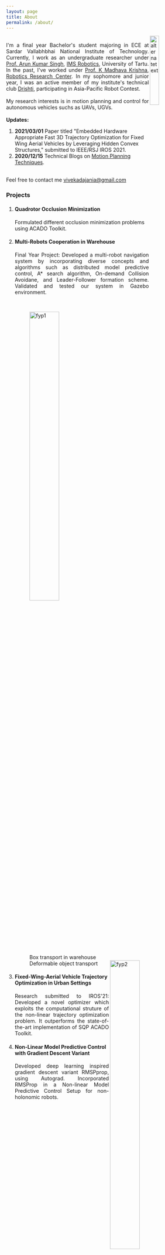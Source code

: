 ```yaml
---
layout: page
title: About
permalink: /about/
---
```

<img src="{{ site.url }}/assets/images/me.png" alt="alternatetext"  align="right" style="width:22%;height:22%;">     
<p align="justify">
  <br>
I'm a final year Bachelor's student majoring in ECE at Sardar Vallabhbhai National Institute of Technology. Currently, I work as an undergraduate researcher under <a href="https://scholar.google.co.in/citations?user=0zgDoIEAAAAJ&hl=en">Prof. Arun Kumar Singh</a>, <a href="https://ims.ut.ee/Roboticsa">IMS Robotics</a>, University of Tartu. In the past, I've worked under <a href="https://faculty.iiit.ac.in/~mkrishna/">Prof. K Madhava Krishna</a>, <a href="https://robotics.iiit.ac.in/">Robotics Research Center</a>. In my sophomore and junior year, I was an active member of my institute's technical club <a href="https://drishti-svnit.github.io/drishti/">Drishti</a>, participating in Asia-Pacific Robot Contest. <br>  
<br>  
My research interests is in motion planning and control for autonomous vehicles suchs as UAVs, UGVs.<br>
<br>
  <strong>Updates:</strong><br>  
<ol>
  <li><strong>2021/03/01</strong> Paper titled "Embedded Hardware Appropriate Fast 3D Trajectory Optimization for Fixed Wing Aerial Vehicles by Leveraging Hidden Convex Structures," submitted to IEEE/RSJ IROS 2021.</li>
  <li><strong>2020/12/15</strong> Technical Blogs on <a href="https://dv367.github.io/thinkspace">Motion Planning Techniques</a>.</li>
</ol>
<br>
Feel free to contact me <a href="mailto:vivekadajania@gmail.com">vivekadajania@gmail.com</a>
</p>	

### Projects   
<ol>
  <li><h4>Quadrotor Occlusion Minimization</h4></li>
  Formulated different occlusion minimization problems using ACADO Toolkit.<br> 
  <li><h4>Multi-Robots Cooperation in Warehouse</h4></li>
  <p align="justify">
  Final Year Project: Developed a multi-robot navigation system by incorporating diverse concepts and algorithms such as distributed model predictive control, A* search algorithm, On-demand Collision Avoidane, and Leader-Follower formation scheme. Validated and tested our system in Gazebo environment.</p><br>
 <figure>
 <img src="{{ site.url }}/assets/gifs/fyp_1.gif" alt="fyp1" style="width:45%;height:45%;"><figcaption>Box transport in warehouse</figcaption> <img src="{{ site.url }}/assets/gifs/fyp_2.gif" alt="fyp2" align="right" style="width:45%;height:45%;"><figcaption>Deformable object transport</figcaption>
  </figure>
  <li><h4>Fixed-Wing-Aerial Vehicle Trajectory Optimization in Urban Settings</h4></li>
  <p align="justify">
Research submitted to IROS'21: Developed a novel optimizer which exploits the computational struture of the non-linear trajectory optimization problem. It outperforms the state-of-the-art implementation of SQP ACADO Toolkit.</p>
  <li><h4>Non-Linear Model Predictive Control with Gradient Descent Variant</h4></li>
  <p align="justify">Developed deep learning inspired gradient descent variant RMSPprop, using Autograd. Incorporated RMSProp in a Non-linear Model Predictive Control Setup for non-holonomic robots.</p><br>
  <br>
  <p align="center"><img src="{{ site.url }}/assets/gifs/rmsprop.gif" alt="rmsprop" align="center" style="width:75%;height:75%;"></p>
  <li><h4>Asia-Pacific Robot Contest</h4></li>   
  <p align="justify">Developed an autonomous navigation system for Omni-directional robots from scratch including embedded systems.</p>
  <p align="center"><img src="{{ site.url }}/assets/gifs/robocon.gif" alt="robocon" align="center" style="width:75%;height:75%;"> </p>
</ol>

